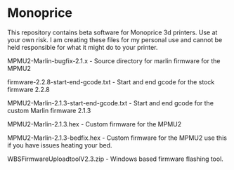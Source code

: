 # Monoprice

This repository contains beta software for Monoprice 3d printers. Use at your own risk.
I am creating these files for my personal use and cannot be held responsible for what it might 
do to your printer.

MPMU2-Marlin-bugfix-2.1.x              - Source directory for marlin firmware for the MPMU2

firmware-2.2.8-start-end-gcode.txt     - Start and end gcode for the stock firmware 2.2.8

MPMU2-Marlin-2.1.3-start-end-gcode.txt - Start and end gcode for the custom Marlin firmware 2.1.3

MPMU2-Marlin-2.1.3.hex                 - Custom firmware for the MPMU2

MPMU2-Marlin-2.1.3-bedfix.hex          - Custom firmware for the MPMU2 use this if you have issues heating your bed.

WBSFirmwareUploadtoolV2.3.zip          - Windows based firmware flashing tool.